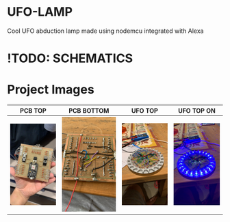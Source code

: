 # UFO-LAMP

Cool UFO abduction lamp made using nodemcu integrated with Alexa

# !TODO: SCHEMATICS

# Project Images

|                     PCB TOP                     |                   PCB BOTTOM                    |                     UFO TOP                     |                   UFO TOP ON                    |
| :---------------------------------------------: | :---------------------------------------------: | :---------------------------------------------: | :---------------------------------------------: |
| <img src="./images/20200317.1.JPG" width="200"> | <img src="./images/20200317.2.JPG" width="200"> | <img src="./images/20200317.4.JPG" width="200"> | <img src="./images/20200317.5.JPG" width="200"> |
